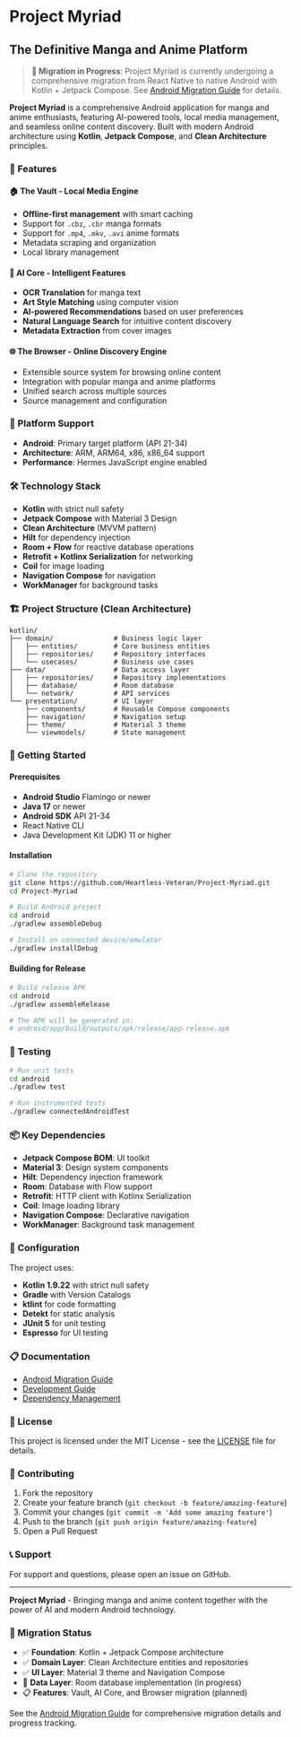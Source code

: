 # Project Myriad
## The Definitive Manga and Anime Platform

> **🚀 Migration in Progress**: Project Myriad is currently undergoing a comprehensive migration from React Native to native Android with Kotlin + Jetpack Compose. See [Android Migration Guide](docs/ANDROID_MIGRATION.md) for details.

**Project Myriad** is a comprehensive Android application for manga and anime enthusiasts, featuring AI-powered tools, local media management, and seamless online content discovery. Built with modern Android architecture using **Kotlin**, **Jetpack Compose**, and **Clean Architecture** principles.

### 🚀 Features

#### 🏠 The Vault - Local Media Engine
- **Offline-first management** with smart caching
- Support for `.cbz`, `.cbr` manga formats
- Support for `.mp4`, `.mkv`, `.avi` anime formats
- Metadata scraping and organization
- Local library management

#### 🧠 AI Core - Intelligent Features
- **OCR Translation** for manga text
- **Art Style Matching** using computer vision
- **AI-powered Recommendations** based on user preferences
- **Natural Language Search** for intuitive content discovery
- **Metadata Extraction** from cover images

#### 🌐 The Browser - Online Discovery Engine
- Extensible source system for browsing online content
- Integration with popular manga and anime platforms
- Unified search across multiple sources
- Source management and configuration

### 📱 Platform Support
- **Android**: Primary target platform (API 21-34)
- **Architecture**: ARM, ARM64, x86, x86_64 support
- **Performance**: Hermes JavaScript engine enabled

### 🛠️ Technology Stack
- **Kotlin** with strict null safety
- **Jetpack Compose** with Material 3 Design
- **Clean Architecture** (MVVM pattern)
- **Hilt** for dependency injection
- **Room + Flow** for reactive database operations
- **Retrofit + Kotlinx Serialization** for networking
- **Coil** for image loading
- **Navigation Compose** for navigation
- **WorkManager** for background tasks

### 🏗️ Project Structure (Clean Architecture)
```
kotlin/
├── domain/               # Business logic layer
│   ├── entities/         # Core business entities
│   ├── repositories/     # Repository interfaces
│   └── usecases/         # Business use cases
├── data/                 # Data access layer  
│   ├── repositories/     # Repository implementations
│   ├── database/         # Room database
│   └── network/          # API services
└── presentation/         # UI layer
    ├── components/       # Reusable Compose components
    ├── navigation/       # Navigation setup
    ├── theme/            # Material 3 theme
    └── viewmodels/       # State management
```

### 🚀 Getting Started

#### Prerequisites
- **Android Studio** Flamingo or newer
- **Java 17** or newer
- **Android SDK** API 21-34
- React Native CLI
- Java Development Kit (JDK) 11 or higher

#### Installation
```bash
# Clone the repository
git clone https://github.com/Heartless-Veteran/Project-Myriad.git
cd Project-Myriad

# Build Android project
cd android
./gradlew assembleDebug

# Install on connected device/emulator
./gradlew installDebug
```

#### Building for Release
```bash
# Build release APK
cd android
./gradlew assembleRelease

# The APK will be generated in:
# android/app/build/outputs/apk/release/app-release.apk
```

### 🧪 Testing
```bash
# Run unit tests
cd android
./gradlew test

# Run instrumented tests
./gradlew connectedAndroidTest
```

### 📦 Key Dependencies
- **Jetpack Compose BOM**: UI toolkit
- **Material 3**: Design system components
- **Hilt**: Dependency injection framework
- **Room**: Database with Flow support
- **Retrofit**: HTTP client with Kotlinx Serialization
- **Coil**: Image loading library
- **Navigation Compose**: Declarative navigation
- **WorkManager**: Background task management

### 🔧 Configuration
The project uses:
- **Kotlin 1.9.22** with strict null safety
- **Gradle** with Version Catalogs
- **ktlint** for code formatting
- **Detekt** for static analysis
- **JUnit 5** for unit testing
- **Espresso** for UI testing

### 📋 Documentation
- [Android Migration Guide](docs/ANDROID_MIGRATION.md) 
- [Development Guide](docs/DEVELOPMENT.md)
- [Dependency Management](docs/dependency-management.md)

### 📄 License
This project is licensed under the MIT License - see the [LICENSE](LICENSE) file for details.

### 🤝 Contributing
1. Fork the repository
2. Create your feature branch (`git checkout -b feature/amazing-feature`)
3. Commit your changes (`git commit -m 'Add some amazing feature'`)
4. Push to the branch (`git push origin feature/amazing-feature`)
5. Open a Pull Request

### 📞 Support
For support and questions, please open an issue on GitHub.

---

**Project Myriad** - Bringing manga and anime content together with the power of AI and modern Android technology.

### 🔄 Migration Status
- ✅ **Foundation**: Kotlin + Jetpack Compose architecture
- ✅ **Domain Layer**: Clean Architecture entities and repositories
- ✅ **UI Layer**: Material 3 theme and Navigation Compose
- 🚧 **Data Layer**: Room database implementation (in progress)
- 📋 **Features**: Vault, AI Core, and Browser migration (planned)

See the [Android Migration Guide](docs/ANDROID_MIGRATION.md) for comprehensive migration details and progress tracking.
